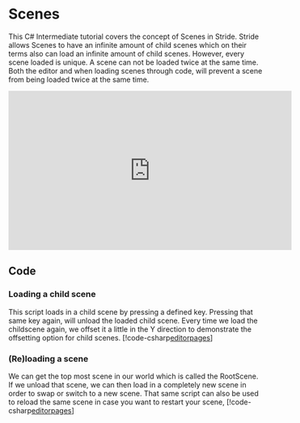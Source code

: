 # Scenes

This C# Intermediate tutorial covers the concept of Scenes in Stride. Stride allows Scenes to have an infinite amount of child scenes which on their terms also can load an infinite amount of child scenes. However, every scene loaded is unique. A scene can not be loaded twice at the same time. Both the editor and when loading scenes through code, will prevent a scene from being loaded twice at the same time.

<iframe width="560" height="315" src="https://www.youtube.com/embed/G7OvA-9erpE " frameborder="0" allow="accelerometer; autoplay; encrypted-media; gyroscope; picture-in-picture" allowfullscreen></iframe>

## Code
### Loading a child scene
This script loads in a child scene by pressing a defined key. Pressing that same key again, will unload the loaded child scene. Every time we load the childscene again, we offset it a little in the Y direction to demonstrate the offsetting option for child scenes.
[!code-csharp[editorpages](../../../../stride/samples/Tutorials/CSharpIntermediate/CSharpIntermediate/CSharpIntermediate.Game/06_Scenes/LoadChildScene.cs)]

### (Re)loading a scene
We can get the top most scene in our world which is called the RootScene. If we unload that scene, we can then load in a completely new scene in order to swap or switch to a new scene. That same script can also be used to reload the same scene in case you want to restart your scene,
[!code-csharp[editorpages](../../../../stride/samples/Tutorials/CSharpIntermediate/CSharpIntermediate/CSharpIntermediate.Game/06_Scenes/LoadScene.cs)]
